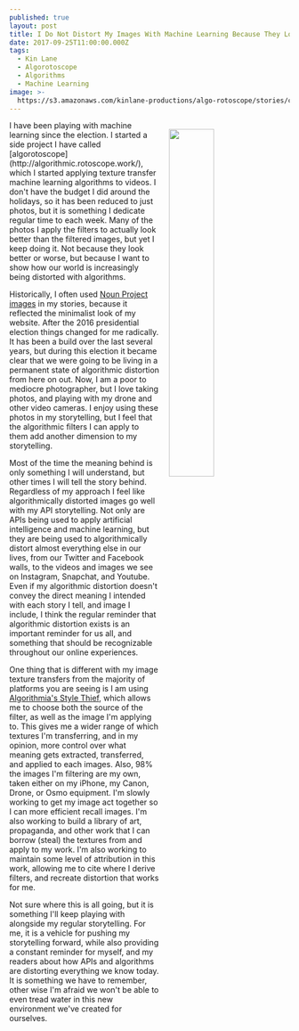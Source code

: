 ```yaml
---
published: true
layout: post
title: I Do Not Distort My Images With Machine Learning Because They Look Better
date: 2017-09-25T11:00:00.000Z
tags:
  - Kin Lane
  - Algorotoscope
  - Algorithms
  - Machine Learning
image: >-
  https://s3.amazonaws.com/kinlane-productions/algo-rotoscope/stories/cyril-e-power-the-tube-train-nighttime-in-paris-1.jpg
---
```

<p><img src="https://s3.amazonaws.com/kinlane-productions/algo-rotoscope/stories/cyril-e-power-the-tube-train-nighttime-in-paris-1.jpg" align="right" width="40%" style="padding: 15px;" /></p>I have been playing with machine learning since the election. I started a side project I have called [algorotoscope](http://algorithmic.rotoscope.work/), which I started applying texture transfer machine learning algorithms to videos. I don't have the budget I did around the holidays, so it has been reduced to just photos, but it is something I dedicate regular time to each week. Many of the photos I apply the filters to actually look better than the filtered images, but yet I keep doing it. Not because they look better or worse, but because I want to show how our world is increasingly being distorted with algorithms.

Historically, I often used [Noun Project images](https://thenounproject.com/) in my stories, because it reflected the minimalist look of my website. After the 2016 presidential election things changed for me radically. It has been a build over the last several years, but during this election it became clear that we were going to be living in a permanent state of algorithmic distortion from here on out. Now, I am a poor to mediocre photographer, but I love taking photos, and playing with my drone and other video cameras. I enjoy using these photos in my storytelling, but I feel that the algorithmic filters I can apply to them add another dimension to my storytelling.

Most of the time the meaning behind is only something I will understand, but other times I will tell the story behind. Regardless of my approach I feel like algorithmically distorted images go well with my API storytelling. Not only are APIs being used to apply artificial intelligence and machine learning, but they are being used to algorithmically distort almost everything else in our lives, from our Twitter and Facebook walls, to the videos and images we see on Instagram, Snapchat, and Youtube. Even if my algorithmic distortion doesn't convey the direct meaning I intended with each story I tell, and image I include, I think the regular reminder that algorithmic distortion exists is an important reminder for us all, and something that should be recognizable throughout our online experiences.

One thing that is different with my image texture transfers from the majority of platforms you are seeing is I am using [Algorithmia's Style Thief](https://algorithmia.com/algorithms/bkyan/StyleThief), which allows me to choose both the source of the filter, as well as the image I'm applying to. This gives me a wider range of which textures I'm transferring, and in my opinion, more control over what meaning gets extracted, transferred, and applied to each images. Also, 98% the images I'm filtering are my own, taken either on my iPhone, my Canon, Drone, or Osmo equipment. I'm slowly working to get my image act together so I can more efficient recall images. I'm also working to build a library of art, propaganda, and other work that I can borrow (steal) the textures from and apply to my work. I'm also working to maintain some level of attribution in this work, allowing me to cite where I derive filters, and recreate distortion that works for me.

Not sure where this is all going, but it is something I'll keep playing with alongside my regular storytelling. For me, it is a vehicle for pushing my storytelling forward, while also providing a constant reminder for myself, and my readers about how APIs and algorithms are distorting everything we know today. It is something we have to remember, other wise I'm afraid we won't be able to even tread water in this new environment we've created for ourselves.

